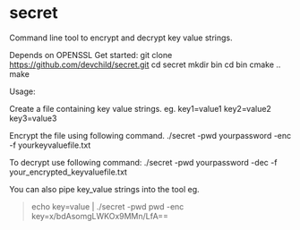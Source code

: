 # secret
Command line tool to encrypt and decrypt key value strings.


Depends on OPENSSL
Get started:
git clone https://github.com/devchild/secret.git
cd secret
mkdir bin
cd bin
cmake ..
make

Usage:

Create a file containing key value strings.
eg. 
key1=value1
key2=value2
key3=value3

Encrypt the file using following command.
./secret -pwd yourpassword -enc -f yourkeyvaluefile.txt

To decrypt use following command:
./secret -pwd yourpassword -dec -f your_encrypted_keyvaluefile.txt


You can also pipe key_value strings into the tool eg.

> echo key=value | ./secret -pwd pwd -enc
> key=x/bdAsomgLWKOx9MMn/LfA==
